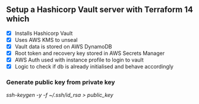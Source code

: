 ## Setup a Hashicorp Vault server with Terraform 14 which 
- [x] Installs Hashicorp Vault
- [x] Uses AWS KMS to unseal 
- [x] Vault data is stored on AWS DynamoDB
- [x] Root token and recovery key stored in AWS Secrets Manager
- [x] AWS Auth used with instance profile to login to vault
- [x] Logic to check if db is already initialised and behave accordingly

### Generate public key from private key
*ssh-keygen -y -f ~/.ssh/id_rsa > public_key*

